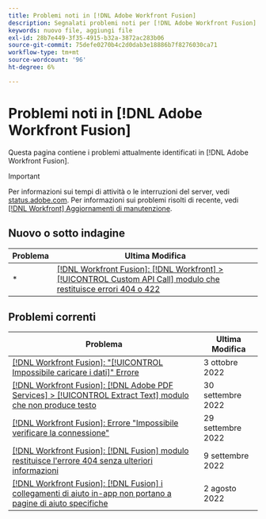 ```yaml
---
title: Problemi noti in [!DNL Adobe Workfront Fusion]
description: Segnalati problemi noti per [!DNL Adobe Workfront Fusion]
keywords: nuovo file, aggiungi file
exl-id: 28b7e449-3f35-4915-b32a-3872ac283b06
source-git-commit: 75defe0270b4c2d0dab3e18886b7f8276030ca71
workflow-type: tm+mt
source-wordcount: '96'
ht-degree: 6%

---
```


# Problemi noti in [!DNL Adobe Workfront Fusion]

Questa pagina contiene i problemi attualmente identificati in [!DNL Adobe Workfront Fusion].

>[!IMPORTANT]
>
>Per informazioni sui tempi di attività o le interruzioni del server, vedi [status.adobe.com](https://status.adobe.com). Per informazioni sui problemi risolti di recente, vedi [[!DNL Workfront] Aggiornamenti di manutenzione](../maintenance/current-updates.md).

## Nuovo o sotto indagine

| **Problema** | **Ultima Modifica** |
|-----------------------------------------------------------------------------------|-------------------|
* | [[!DNL Workfront Fusion]: [!DNL Workfront] >[!UICONTROL  Custom API Call] modulo che restituisce errori 404 o 422](known-issues-workfront-fusion/fusion-api-reports-422-404-errors.md) | 3 ottobre 2022 |

## Problemi correnti

| **Problema** | **Ultima Modifica** |
|-----------------------------------------------------------------------------------|-------------------|
| [[!DNL Workfront Fusion]: &quot;[!UICONTROL Impossibile caricare i dati]&quot; Errore](known-issues-workfront-fusion/fusion-failed-to-load-data-error.md) | 3 ottobre 2022 |
| [[!DNL Workfront Fusion]: [!DNL Adobe PDF Services] > [!UICONTROL Extract Text] modulo che non produce testo](known-issues-workfront-fusion/fusion-pdf-extract-text.md) | 30 settembre 2022 |
| [[!DNL Workfront Fusion]: Errore &quot;Impossibile verificare la connessione&quot;](known-issues-workfront-fusion/fusion-401-error-must-reauthenicate-connection.md) | 29 settembre 2022 |
| [[!DNL Workfront Fusion]: [!DNL Fusion] modulo restituisce l&#39;errore 404 senza ulteriori informazioni](known-issues-workfront-fusion/fusion-404-error-no-description.md) | 9 settembre 2022 |
| [[!DNL Workfront Fusion]: [!DNL Fusion] i collegamenti di aiuto in-app non portano a pagine di aiuto specifiche](known-issues-workfront-fusion/help-links-in-modules-not-working.md) | 2 agosto 2022 |
